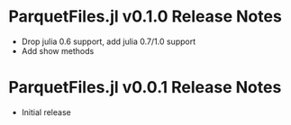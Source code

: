 # ParquetFiles.jl v0.1.0 Release Notes
* Drop julia 0.6 support, add julia 0.7/1.0 support
* Add show methods

# ParquetFiles.jl v0.0.1 Release Notes
* Initial release
